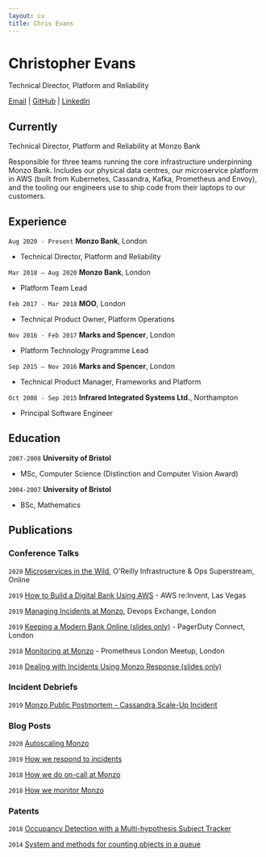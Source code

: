 ```yaml
---
layout: cv
title: Chris Evans
---
```

# Christopher Evans
Technical Director, Platform and Reliability

<div id="webaddress">
  <a href="mailto:chris@evns.io">Email</a>
| <a href="https://github.com/evnsio">GitHub</a>
| <a href="https://www.linkedin.com/in/evnsio/">LinkedIn</a>
</div>

## Currently

Technical Director, Platform and Reliability at Monzo Bank

Responsible for three teams running the core infrastructure underpinning Monzo Bank.
Includes our physical data centres, our microservice platform in AWS (built from Kubernetes, Cassandra, Kafka, Prometheus and Envoy), and the tooling our engineers use to ship code from their laptops to our customers.

## Experience

`Aug 2020 - Present`
__Monzo Bank__, London
- Technical Director, Platform and Reliability

`Mar 2018 – Aug 2020`
__Monzo Bank__, London
- Platform Team Lead

`Feb 2017 - Mar 2018`
__MOO__, London
- Technical Product Owner, Platform Operations

`Nov 2016 - Feb 2017`
__Marks and Spencer__, London
- Platform Technology Programme Lead

`Sep 2015 – Nov 2016`
__Marks and Spencer__, London
- Technical Product Manager, Frameworks and Platform

`Oct 2008 - Sep 2015`
__Infrared Integrated Systems Ltd.__, Northampton
- Principal Software Engineer

## Education

`2007-2008`
__University of Bristol__
- MSc, Computer Science (Distinction and Computer Vision Award)

`2004-2007`
__University of Bristol__
- BSc, Mathematics


## Publications

<!-- A list is also available [online](http://scholar.google.co.uk/citations?user=LTOTl0YAAAAJ) -->

### Conference Talks
`2020` 
[Microservices in the Wild](https://www.oreilly.com/live-training/courses/oreilly-infrastructure-ops-superstream-series/0636920410027/), O'Reilly Infrastructure & Ops Superstream, Online

`2019`
[How to Build a Digital Bank Using AWS](https://www.youtube.com/watch?v=NTgB2z0E9ZU&feature=youtu.be) - AWS re:Invent, Las Vegas

`2019`
[Managing Incidents at Monzo](https://www.youtube.com/watch?v=ZqwVlsIonIw&feature=emb_logo), Devops Exchange, London

`2019`
[Keeping a Modern Bank Online (slides only)](https://speakerdeck.com/evnsio/keeping-a-modern-bank-online) - PagerDuty Connect, London

`2018`
[Monitoring at Monzo](https://www.youtube.com/watch?v=lu7mQfWI1Jc&feature=emb_logo) - Prometheus London Meetup, London

`2018`
[Dealing with Incidents Using Monzo Response (slides only)](https://speakerdeck.com/evnsio/dealing-with-incidents-using-monzo-response) 

### Incident Debriefs

`2019`
[Monzo Public Postmortem - Cassandra Scale-Up Incident](https://monzo.com/blog/2019/09/08/why-monzo-wasnt-working-on-july-29th)

### Blog Posts 
`2020`
[Autoscaling Monzo](https://monzo.com/blog/2020/10/19/autoscaling-monzo)

`2019`
[How we respond to incidents](https://monzo.com/blog/2019/07/08/how-we-respond-to-incidents)

`2018`
[How we do on-call at Monzo](https://monzo.com/blog/2018/09/20/on-call)

`2018`
[How we monitor Monzo](https://monzo.com/blog/2018/07/27/how-we-monitor-monzo)

### Patents

`2018`
[Occupancy Detection with a Multi-hypothesis Subject Tracker](https://patents.google.com/patent/EP3428846A1)

`2014`
[System and methods for counting objects in a queue](https://patents.google.com/patent/EP2838049A2)



<!-- ### Footer

Last updated: May 2013 -->


